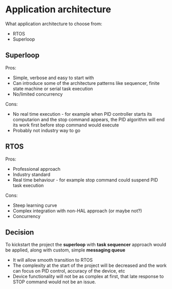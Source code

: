 # Application architecture

What application architecture to choose from:
* RTOS
* Superloop

## Superloop

Pros:
* Simple, verbose and easy to start with
* Can introduce some of the architecture patterns like sequencer, finite state machine or serial task execution
* No/limited concurrency

Cons:
* No real time execution - for example when PID controller starts its computarion and the stop command appears, the PID algorithm will end its work first before stop command would execute
* Probably not industry way to go

## RTOS

Pros:
* Professional approach
* Industry standard
* Real time behaviour - for example stop command could suspend PID task execution

Cons:
* Steep learning curve
* Complex integration with non-HAL approach (or maybe not?)
* Concurrency

## Decision
To kickstart the project the **superloop** with **task sequencer** approach would be applied, along with custom, simple **messaging queue**

* It will allow smooth transition to RTOS
* The complexity at the start of the project will be decreased and the work can focus on PID control, accuracy of the device, etc
* Device functionality will not be as complex at first, that late response to STOP command would not be an issue.